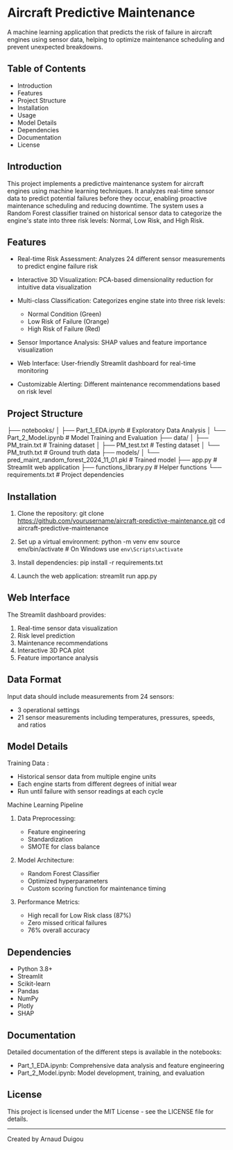 # Aircraft Predictive Maintenance
A machine learning application that predicts the risk of failure in aircraft engines using sensor data, helping to optimize maintenance scheduling and prevent unexpected breakdowns.

## Table of Contents

- Introduction
- Features
- Project Structure
- Installation
- Usage
- Model Details
- Dependencies
- Documentation
- License

## Introduction
This project implements a predictive maintenance system for aircraft engines using machine learning techniques. It analyzes real-time sensor data to predict potential failures before they occur, enabling proactive maintenance scheduling and reducing downtime. The system uses a Random Forest classifier trained on historical sensor data to categorize the engine's state into three risk levels: Normal, Low Risk, and High Risk.


## Features

- Real-time Risk Assessment: Analyzes 24 different sensor measurements to predict engine failure risk
- Interactive 3D Visualization: PCA-based dimensionality reduction for intuitive data visualization
- Multi-class Classification: Categorizes engine state into three risk levels:
    - Normal Condition (Green)
    - Low Risk of Failure (Orange)
    - High Risk of Failure (Red)

- Sensor Importance Analysis: SHAP values and feature importance visualization
- Web Interface: User-friendly Streamlit dashboard for real-time monitoring
- Customizable Alerting: Different maintenance recommendations based on risk level

## Project Structure

├── notebooks/
│   ├── Part_1_EDA.ipynb         # Exploratory Data Analysis
│   └── Part_2_Model.ipynb       # Model Training and Evaluation
├── data/
│   ├── PM_train.txt            # Training dataset
│   ├── PM_test.txt             # Testing dataset
│   └── PM_truth.txt            # Ground truth data
├── models/
│   └── pred_maint_random_forest_2024_11_01.pkl    # Trained model
├── app.py                      # Streamlit web application
├── functions_library.py        # Helper functions
└── requirements.txt           # Project dependencies

## Installation

1. Clone the repository:
git clone https://github.com/yourusername/aircraft-predictive-maintenance.git
cd aircraft-predictive-maintenance

2. Set up a virtual environment:
python -m venv env
source env/bin/activate  # On Windows use `env\Scripts\activate`

3. Install dependencies:
pip install -r requirements.txt

4. Launch the web application:
streamlit run app.py

## Web Interface
The Streamlit dashboard provides:

1. Real-time sensor data visualization
2. Risk level prediction
3. Maintenance recommendations
4. Interactive 3D PCA plot
5. Feature importance analysis

## Data Format
Input data should include measurements from 24 sensors:
- 3 operational settings
- 21 sensor measurements including temperatures, pressures, speeds, and ratios

## Model Details
Training Data : 
- Historical sensor data from multiple engine units
- Each engine starts from different degrees of initial wear
- Run until failure with sensor readings at each cycle

Machine Learning Pipeline
1. Data Preprocessing:
    - Feature engineering
    - Standardization
    - SMOTE for class balance

2. Model Architecture:
    - Random Forest Classifier
    - Optimized hyperparameters
    - Custom scoring function for maintenance timing

3. Performance Metrics:
    - High recall for Low Risk class (87%)
    - Zero missed critical failures
    - 76% overall accuracy

## Dependencies
- Python 3.8+
- Streamlit
- Scikit-learn
- Pandas
- NumPy
- Plotly
- SHAP

## Documentation
Detailed documentation of the different steps is available in the notebooks:
- Part_1_EDA.ipynb: Comprehensive data analysis and feature engineering
- Part_2_Model.ipynb: Model development, training, and evaluation

## License
This project is licensed under the MIT License - see the LICENSE file for details.

---

Created by Arnaud Duigou
